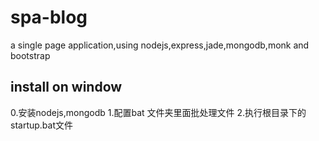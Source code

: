 # spa-blog
a single page application,using nodejs,express,jade,mongodb,monk and bootstrap




## install on window
0.安装nodejs,mongodb
1.配置bat 文件夹里面批处理文件
2.执行根目录下的startup.bat文件

